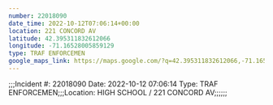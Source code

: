 ```yaml
---
number: 22018090
date_time: 2022-10-12T07:06:14+00:00
location: 221 CONCORD AV
latitude: 42.395311832612066
longitude: -71.16528005859129
type: TRAF ENFORCEMEN
google_maps_link: https://maps.google.com/?q=42.395311832612066,-71.16528005859129
---
```


;;;Incident #: 22018090  Date: 2022-10-12 07:06:14   Type: TRAF ENFORCEMEN;;;Location: HIGH SCHOOL / 221 CONCORD AV;;;;;;
